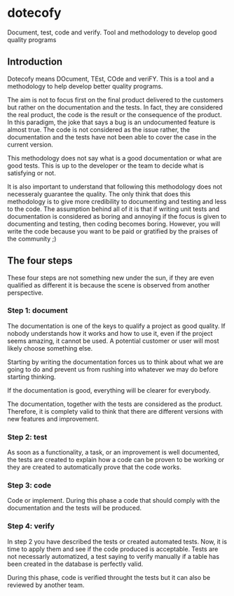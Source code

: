 # dotecofy
Document, test, code and verify. Tool and methodology to develop good quality programs

## Introduction

Dotecofy means DOcument, TEst, COde and veriFY. This is a tool and a methodology to help develop better quality programs.

The aim is not to focus first on the final product delivered to the customers but rather on the documentation and the tests. In fact, they are considered the real product, the code is the result or the consequence of the product.
In this paradigm, the joke that says a bug is an undocumented feature is almost true. The code is not considered as the issue rather, the documentation and the tests have not been able to cover the case in the current version.

This methodology does not say what is a good documentation or what are good tests. This is up to the developer or the team to decide what is satisfying or not.

It is also important to understand that following this methodology does not necesseraly guarantee the quality. The only think that does this methodology is to give more credibility to documenting and testing and less to the code.
The assumption behind all of it is that if writing unit tests and documentation is considered as boring and annoying if the focus is given to documenting and testing, then coding becomes boring. However, you will write the code because you want to be paid or gratified by the praises of the community ;)

## The four steps

These four steps are not something new under the sun, if they are even qualified as different it is because the scene is observed from another perspective. 

### Step 1: document

The documentation is one of the keys to qualify a project as good quality. If nobody understands how it works and how to use it, even if the project seems amazing, it cannot be used. A potential customer or user will most likely choose something else.

Starting by writing the documentation forces us to think about what we are going to do and prevent us from rushing into whatever we may do before starting thinking.

If the documentation is good, everything will be clearer for everybody.

The documentation, together with the tests are considered as the product. Therefore, it is complety valid to think that there are different versions with new features and improvement.

### Step 2: test

As soon as a functionality, a task, or an improvement is well documented, the tests are created to explain how a code can be proven to be working or they are created to automatically prove that the code works. 

### Step 3: code

Code or implement. During this phase a code that should comply with the documentation and the tests will be produced.

### Step 4: verify

In step 2 you have described the tests or created automated tests. Now, it is time to apply them and see if the code produced is acceptable. Tests are not necessarly automatized, a test saying to verify manually if a table has been created in the database is perfectly valid.

During this phase, code is verified throught the tests but it can also be reviewed by another team.